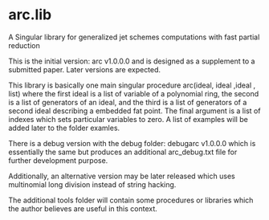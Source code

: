 # arc.lib
A Singular library for generalized jet schemes computations with fast partial reduction

This is the initial version: arc v1.0.0.0 
and is designed as a supplement to a submitted paper. Later versions are expected. 

This library is basically one main singular procedure arc(ideal, ideal ,ideal , list) where the first ideal is a list of variable of a polynomial ring, the second is a list of generators of an ideal, and the third is a list of generators of a second ideal describing a embedded fat point. The final argument is a list of indexes which sets particular variables to zero. A list of examples will be added later to the folder examles. 

There is a debug version with the debug folder: debugarc v1.0.0.0 which is essentially the same but produces an additional arc_debug.txt file for further development purpose.

Additionally, an alternative version may be later released which uses multinomial long division instead of string hacking. 

The additional tools folder will contain some procedures or libraries which the author believes are useful in this context. 